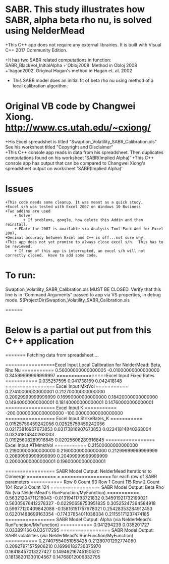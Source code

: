 
# SABR. This study illustrates how SABR, alpha beta rho nu, is solved using NelderMead 

+This C++ app does not require any external librairies.  It is built with Visual C++ 2017 Community Edition.

+It has two SABR related computations in function: SABR_BlackVol_InitialAlpha
	+'Obloj2008'  Method in Obloj 2008
	+'hagan2002'  Original Hagan's method in Hagan et. al. 2002
+ This SABR model does an initial fit of beta rho nu using method of a local calibration algorithm.  

# Original VB code by Changwei Xiong. http://www.cs.utah.edu/~cxiong/

+His Excel spreadshet is titled "Swaption_Volatility_SABR_Calibration.xls" See his worksheet titled "Copyright and Disclaimer"  
+This C++ console app reads in data from his spreadsheet.  Then duplicates computations found on his worksheet 'SABR(Implied Alpha)'
+This C++ console app has output that can be compared to Changwei Xiong's spreadsheet output on worksheet 'SABR(Implied Alpha)'

# Issues
	+This code needs some cleanup. It was meant as a quick study.
	+Excel s/h was tested with Excel 2007 on Windows 10 Business
	+Two addins are used
		+ Solver
			+ If problems, google, how delete this Addin and then reinstall.
		+ EDate for 2007 is available via Analysis Tool Pack Add for Excel 2007,
	+Decimal accuracy between Excel and C++ is off...not sure why.
	+This app does not yet promise to always close excel s/h.  This has to be reviewed.
		+ If run of this app is interrupted, an excel s/h will not correctly closed.  Have to add some code.
	
# To run: 
Swaption_Volatility_SABR_Calibration.xls MUST BE CLOSED.
Verify that this line is in 'Command Arguments" passed to app via VS properties, in debug mode.
$(ProjectDir)Swaption_Volatility_SABR_Calibration.xls
	
	
======
# Below is a partial out put from this C++ application
=======
Fetching data from spreadsheet....

=================Excel Input Local Calibration for NelderMead: Beta, Rho Nu ===========
                  0.56000000000000005    -0.01000000000000000     0.34599999999999997
=================Excel Input Fixed Rates ===========
0.035257595
0.041738169
0.042418148
================= Excel Input MktVol ===========
                  0.27410000000000001     0.21270000000000000    
                  0.20929999999999999     0.16990000000000000
                  0.18420000000000000     0.14940000000000001
                  0.18140000000000001     0.14760000000000001 
================= Excel Input K ===========
                -200.00000000000000000  -100.00000000000000000  
================= Excel Input StrikeRates_K ===========
                  0.01525759459242056     0.02525759459242056   
                  0.02173816907673853     0.03173816907673853 
                  0.02241814840263004     0.03241814840263003  
                  0.01925608289916845     0.02925608289916845 
================= Excel Input ATMmktVol ===========
                  0.21500000000000000     0.21900000000000000 
                  0.21600000000000000     0.21299999999999999 
                  0.20899999999999999     0.20499999999999999  
                  0.20000000000000001     0.19600000000000001 
				  
================= SABR Model Output: NelderMead Iterations to Converge ========== =
=================       for each row of SABR parameters  ===========
Row 0 Count 93
Row 1 Count 115
Row 2 Count 104
Row 3 Count 124
================= SABR Model Output: Beta Rho Nu (via NelderMead's RunFunction/MyFunction) ===========
                  0.56321204711218043    -0.01319411793721832     0.34591921732199021
                  0.56305676412278327    -0.02290658753951835     0.30525247364584918
                  0.59977120409842088    -0.15816151757678021     0.25428353284912453
                  0.62201488699163354    -0.17437854011038034     0.21155171237474185
================= SABR Model Output: Alpha (via NelderMead's RunFunction/MyFunction)  ===========
0.041294239
0.035201727
0.033891166
0.035117295
================= SABR Model Output: SABR volatilities  (via NelderMead's RunFunction/MyFunction)  ===========
                  0.27407554051058425     0.21280701292774060     
                  0.20927971575906210     0.16996182736375970    
                  0.18418457013227427     0.14946216745150520   
                  0.18138201330104567     0.14768012006332795 






				